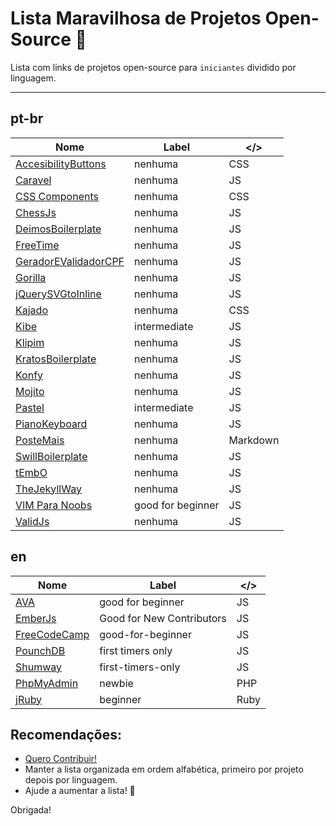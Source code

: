 # Lista Maravilhosa de Projetos Open-Source :dancer:

Lista com links de projetos open-source para `iniciantes` dividido por linguagem.

---

## pt-br
Nome | Label | </> 
---- | ---- | ----
[AccesibilityButtons](https://github.com/tiagoporto/accessibility-buttons) | nenhuma | CSS
[Caravel](https://github.com/caravel-tool/caravel) | nenhuma | JS
[CSS Components](https://github.com/LFeh/css-components) | nenhuma | CSS
[ChessJs](https://github.com/LFeh/chess) | nenhuma | JS
[DeimosBoilerplate](https://github.com/ribeiroevandro/deimos-boilerplate) | nenhuma | JS
[FreeTime](https://github.com/free-time/) | nenhuma | JS
[GeradorEValidadorCPF](https://github.com/tiagoporto/gerador-validador-cpf) | nenhuma | JS
[Gorilla](https://github.com/floripajs/gorilla) | nenhuma | JS
[jQuerySVGtoInline](https://github.com/tiagoporto/jquery-svg-to-inline) | nenhuma | JS
[Kajado](https://github.com/kajado) | nenhuma | CSS
[Kibe](https://github.com/woliveiras/kibe) | intermediate | JS
[Klipim](https://github.com/floripajs/klipim) | nenhuma | JS
[KratosBoilerplate](https://github.com/LFeh/kratos-boilerplate) | nenhuma | JS
[Konfy](https://github.com/guantanamo/konfy) | nenhuma | JS 
[Mojito](https://github.com/floripajs/mojito) | nenhuma | JS
[Pastel](https://github.com/woliveiras/pastel) | intermediate | JS
[PianoKeyboard](https://github.com/LFeh/piano) | nenhuma | JS
[PosteMais](https://github.com/frontendbr/poste-mais) | nenhuma | Markdown
[SwillBoilerplate](https://github.com/tiagoporto/swill-boilerplate) | nenhuma | JS
[tEmbO](https://github.com/guisouza/tEmbO) | nenhuma | JS
[TheJekyllWay](https://github.com/thejekyllway) | nenhuma | JS
[VIM Para Noobs](https://github.com/woliveiras/vimparanoobs) | good for beginner | JS
[ValidJs](https://github.com/dleitee/valid.js) | nenhuma | JS



## en
Nome | Label | </>  
---- | ---- | ----
[AVA](https://github.com/avajs/ava/labels/good%20for%20beginner) | good for beginner | JS
[EmberJs](https://github.com/emberjs/ember.js/labels/Good%20for%20New%20Contributors) | Good for New Contributors | JS
[FreeCodeCamp](https://github.com/mozilla/shumway/labels/good-for-beginner) | good-for-beginner | JS
[PounchDB](https://github.com/pouchdb/pouchdb/labels/first%20timers%20only) | first timers only | JS
[Shumway](https://github.com/FreeCodeCamp/FreeCodeCamp/labels/first-timers-only) | first-timers-only | JS
[PhpMyAdmin](https://github.com/phpmyadmin/phpmyadmin/labels/newbie) | newbie | PHP 
[jRuby](https://github.com/jruby/jruby/labels/beginner) | beginner | Ruby 


## Recomendações:
* [Quero Contribuir!](https://github.com/camilatigre/listamaravilhosaopensource/blob/master/CONTRIBUTING.md)
* Manter a lista organizada em ordem alfabética, primeiro por projeto depois por linguagem.
* Ajude a aumentar a lista! :rocket:


Obrigada!
